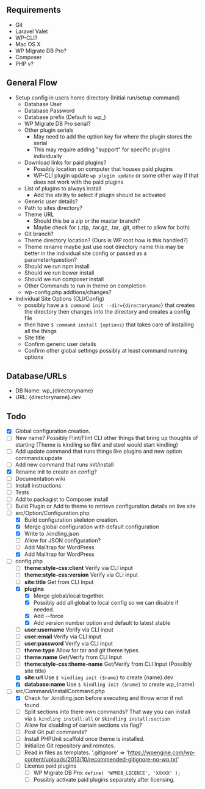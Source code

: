## Requirements
- Git
- Laravel Valet
- WP-CLI?
- Mac OS X
- WP Migrate DB Pro?
- Composer
- PHP v?

## General Flow
- Setup config in users home directory (Initial run/setup command)
    - Database User
    - Database Password
    - Database prefix (Default to wp_)
    - WP Migrate DB Pro serial?
    - Other plugin serials
        - May need to add the option key for where the plugin stores the serial
        - This may require adding "support" for specific plugins individually
    - Download links for paid plugins?
        - Possibly location on computer that houses paid plugins
        - WP-CLI plugin update `wp plugin update` or some other way if that does not work with the paid plugins
    - List of plugins to always install
        - Add the ability to select if plugin should be activated
    - Generic user details?
    - Path to sites directory?
    - Theme URL
        - Should this be a zip or the master branch?
        - Maybe check for (.zip, .tar.gz, .tar, .git, other to allow for both)
    - Git branch?
    - Theme directory location? (Ours is WP root how is this handled?)
    - Theme rename maybe just use root directory name this may be better in the individual site config or passed as a parameter/question?
    - Should we run npm install
    - Should we run bower install
    - Should we run composer install
    - Other Commands to run in theme on completion
    - wp-config.php addtions/changes?
- Individual Site Options (CLI/Config)
    - possibly have a `$ command init --dir={directoryname}` that creates the directory then changes into the directory and creates a config file
    - then have `$ command install {options}` that takes care of installing all the things
    - Site title
    - Confirm generic user details
    - Confirm other global settings possibly at least command running options

## Database/URLs
- DB Name: wp_{directoryname}
- URL: {directoryname}.dev

## Todo
- [x] Global configuration creation.
- [ ] New name? Possibly Flint/Flint CLI other things that bring up thoughts of starting (Theme is kindling so flint and steel would start kindling)
- [ ] Add update command that runs things like plugins and new option commands:update
- [ ] Add new command that runs init/install
- [x] Rename init to create on config?
- [ ] Documentation wiki
- [ ] Install instructions
- [ ] Tests
- [ ] Add to packagist to Composer install
- [ ] Build Plugin or Add to theme to retrieve configuration details on live site
- [ ] src/Option/Configuration.php
    - [x] Build configuration skeleton creation.
    - [x] Merge global configuration with default configuration
    - [x] Write to .kindling.json
    - [ ] Allow for JSON configuration?
    - [ ] Add Mailtrap for WordPress
    - [x] Add Mailtrap for WordPress
- [ ] config.php
    - [ ] **theme:style-css:client** Verify via CLI input
    - [ ] **theme:style-css:version** Verify via CLI input
    - [ ] **site:title** Get from CLI Input
    - [x] **plugins**
        - [x] Merge global/local together.
        - [x] Possibly add all global to local config so we can disable if needed.
        - [x] Add --force
        - [x] Add version number option and default to latest stable
    - [ ] **user:username** Verify via CLI input
    - [ ] **user:email** Verify via CLI input
    - [ ] **user:password** Verify via CLI input
    - [ ] **theme:type** Allow for tar and git theme types
    - [ ] **theme:name** Get/Verify from CLI Input
    - [ ] **theme:style-css:theme-name** Get/Verify from CLI Input (Possibly site title)
    - [x] **site:url** Use `$ kindling init {$name}` to create {name}.dev
    - [x] **database:name** Use `$ kindling init {$name}` to create wp_{name}

- [ ] src/Command/InstallCommand.php
    - [x] Check for .kindling.json before executing and throw error if not found.
    - [ ] Split sections into there own commands? That way you can install via `$ kindling install:all` or `$kindling install:section`
    - [ ] Allow for disabling of certain sections via flag?
    - [ ] Post Git pull commands?
    - [ ] Install PHPUnit scaffold once theme is installed.
    - [ ] Initialize Git repository and remotes.
    - [ ] Read in files as templates. '.gitignore' => 'https://wpengine.com/wp-content/uploads/2013/10/recommended-gitignore-no-wp.txt'
    - [ ] License paid plugins
        - [ ] WP Migrate DB Pro: `define( 'WPMDB_LICENCE', 'XXXXX' );`
        - [ ] Possibly activate paid plugins separately after licensing.
